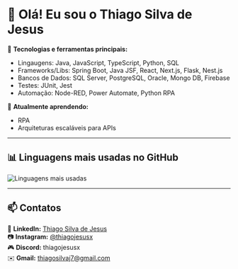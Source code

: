 # 👋 Olá! Eu sou o Thiago Silva de Jesus 

🔧 **Tecnologias e ferramentas principais:**  
- Lingaugens: Java, JavaScript, TypeScript, Python, SQL
- Frameworks/Libs: Spring Boot, Java JSF, React, Next.js, Flask, Nest.js
- Bancos de Dados: SQL Server, PostgreSQL, Oracle, Mongo DB, Firebase 
- Testes: JUnit, Jest  
- Automação: Node-RED, Power Automate, Python RPA

🌱 **Atualmente aprendendo:**  
- RPA  
- Arquiteturas escaláveis para APIs  

---

## 📊 Linguagens mais usadas no GitHub

![Linguagens mais usadas](https://github-readme-stats.vercel.app/api/top-langs/?username=thiagojesus-dev&layout=compact&theme=radical)

---

## 📫 Contatos

💼 **LinkedIn:** [Thiago Silva de Jesus](https://www.linkedin.com/in/thiagosilvajs/)  
📷 **Instagram:** [@thiagojesusx](https://www.instagram.com/thiagojesusx)  
🎮 **Discord:** thiagojesusx  
✉️ **Gmail:** thiagosilvaj7@gmail.com  

